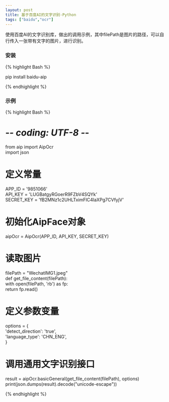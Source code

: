 ```yaml
---
layout: post
title: 基于百度AI的文字识别-Python
tags: ["baidu","ocr"]
---
```


使用百度AI的文字识别库，做出的调用示例，其中filePath是图片的路径，可以自行传入一张带有文字的图片，进行识别。


### 安装

{% highlight Bash %}

pip install baidu-aip

{% endhighlight %}




### 示例


{% highlight Bash %}
# -*- coding: UTF-8 -*-   
from aip import AipOcr  
import json  
  
# 定义常量  
APP_ID = '9851066'  
API_KEY = 'LUGBatgyRGoerR9FZbV4SQYk'  
SECRET_KEY = 'fB2MNz1c2UHLTximFlC4laXPg7CVfyjV'  
  
# 初始化AipFace对象  
aipOcr = AipOcr(APP_ID, API_KEY, SECRET_KEY)  
  
# 读取图片  
filePath = "WechatIMG1.jpeg"  
def get_file_content(filePath):  
    with open(filePath, 'rb') as fp:  
        return fp.read()  
  
# 定义参数变量  
options = {  
  'detect_direction': 'true',  
  'language_type': 'CHN_ENG',  
}  
  
# 调用通用文字识别接口  
result = aipOcr.basicGeneral(get_file_content(filePath), options)  
print(json.dumps(result).decode("unicode-escape"))  

{% endhighlight %}
